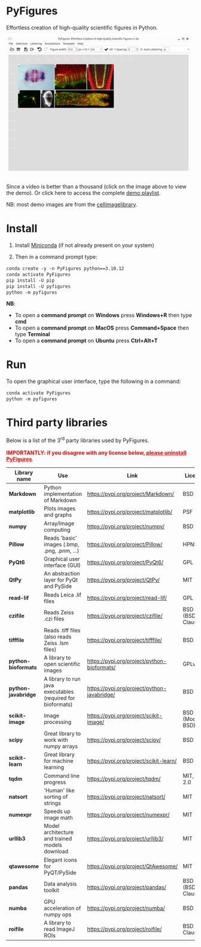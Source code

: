 # PyFigures

Effortless creation of high-quality scientific figures in Python. 

[![Watch the video](./images/PyFigures.png)](https://youtu.be/sq7d1Aon4cQ)

Since a video is better than a thousand (click on the image above to view the demo). Or click here to access the complete [demo playlist](https://www.youtube.com/playlist?list=PLCtF2DKlhKYd6oz6qZPgA_WrD025q5Bl7).

NB: most demo images are from the [cellimagelibrary](http://www.cellimagelibrary.org/).

# Install

1. Install [Miniconda](https://docs.anaconda.com/miniconda/) (if not already present on your system)

2. Then in a command prompt type: 

```
conda create -y -n PyFigures python==3.10.12
conda activate PyFigures
pip install -U pip
pip install -U pyfigures
python -m pyfigures
```

**NB**:
- To open a **command prompt** on **Windows** press **Windows+R** then type **cmd**
- To open a **command prompt** on **MacOS** press **Command+Space** then type **Terminal**
- To open a **command prompt** on **Ubuntu** press **Ctrl+Alt+T**

# Run

To open the graphical user interface, type the following in a command:

 ```
conda activate PyFigures
python -m pyfigures
 ```
   
# Third party libraries

Below is a list of the 3<sup>rd</sup> party libraries used by PyFigures.<br><br> <font color='red'>**IMPORTANTLY: if you disagree with any license below, <u>please uninstall PyFigures</u>**.<br></font>

| Library name            | Use                                                         | Link                                          | License            |
|-------------------------|-------------------------------------------------------------|-----------------------------------------------|--------------------|
| **Markdown**            | Python implementation of Markdown                           | https://pypi.org/project/Markdown/            | BSD                |
| **matplotlib**          | Plots images and graphs                                     | https://pypi.org/project/matplotlib/          | PSF                |
| **numpy**               | Array/Image computing                                       | https://pypi.org/project/numpy/               | BSD                |
| **Pillow**              | Reads 'basic' images (.bmp, .png, .pnm, ...)                | https://pypi.org/project/Pillow/              | HPND               |
| **PyQt6**               | Graphical user interface (GUI)                              | https://pypi.org/project/PyQt6/               | GPL v3             |
| **QtPy**               | An abstraction layer for PyQt and PySide                    | https://pypi.org/project/QtPy/               | MIT             |
| **read-lif**            | Reads Leica .lif files                                      | https://pypi.org/project/read-lif/            | GPL v3             |
| **czifile**             | Reads Zeiss .czi files                                      | https://pypi.org/project/czifile/             | BSD (BSD-3-Clause) |
| **tifffile**            | Reads .tiff files (also reads Zeiss .lsm files)             | https://pypi.org/project/tifffile/            | BSD                |
| **python-bioformats**               | A library to open scientific images                         | https://pypi.org/project/python-bioformats/               | GPLv2                |
| **python-javabridge**               | A library to run java executables (required for bioformats) | https://pypi.org/project/python-javabridge/               | BSD                |
| **scikit-image**        | Image processing                                            | https://pypi.org/project/scikit-image/        | BSD (Modified BSD) |
| **scipy**               | Great library to work with numpy arrays                     | https://pypi.org/project/scipy/               | BSD                | 
| **scikit-learn**               | Great library for machine learning                          | https://pypi.org/project/scikit-learn/               | BSD                | 
| **tqdm**                | Command line progress                                       | https://pypi.org/project/tqdm/                | MIT, MPL 2.0       |
| **natsort**             | 'Human' like sorting of strings                             | https://pypi.org/project/natsort/             | MIT                |
| **numexpr**             | Speeds up image math                                        | https://pypi.org/project/numexpr/             | MIT                |
| **urllib3**             | Model architecture and trained models download              | https://pypi.org/project/urllib3/             | MIT                |
| **qtawesome**           | Elegant icons for PyQT/PySide                                       | https://pypi.org/project/QtAwesome/           | MIT                |
| **pandas**              | Data analysis toolkit                                       | https://pypi.org/project/pandas/              | BSD (BSD-3-Clause) |
| **numba**               | GPU acceleration of numpy ops                               | https://pypi.org/project/numba/               | BSD                |
| **roifile**               | A library to read ImageJ ROIs                               | https://pypi.org/project/roifile/               | BSD 3-Clause                |

